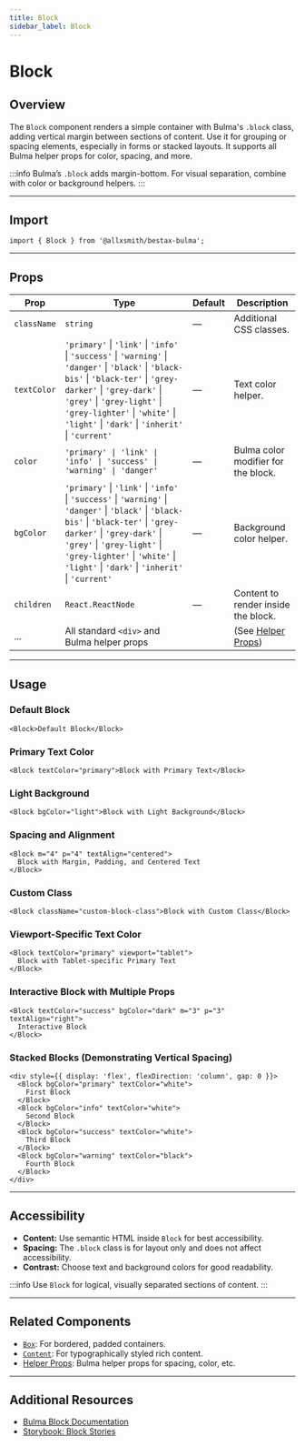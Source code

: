 ```yaml
---
title: Block
sidebar_label: Block
---
```


# Block

## Overview

The `Block` component renders a simple container with Bulma's `.block` class, adding vertical margin between sections of content. Use it for grouping or spacing elements, especially in forms or stacked layouts. It supports all Bulma helper props for color, spacing, and more.

:::info
Bulma’s `.block` adds margin-bottom. For visual separation, combine with color or background helpers.
:::

---

## Import

```tsx
import { Block } from '@allxsmith/bestax-bulma';
```

---

## Props

| Prop        | Type                                                                                                                                                                                                                                                                                     | Default | Description                                      |
| ----------- | ---------------------------------------------------------------------------------------------------------------------------------------------------------------------------------------------------------------------------------------------------------------------------------------- | ------- | ------------------------------------------------ |
| `className` | `string`                                                                                                                                                                                                                                                                                 | —       | Additional CSS classes.                          |
| `textColor` | `'primary'` \| `'link'` \| `'info'` \| `'success'` \| `'warning'` \| `'danger'` \| `'black'` \| `'black-bis'` \| `'black-ter'` \| `'grey-darker'` \| `'grey-dark'` \| `'grey'` \| `'grey-light'` \| `'grey-lighter'` \| `'white'` \| `'light'` \| `'dark'` \| `'inherit'` \| `'current'` | —       | Text color helper.                               |
| `color`     | `'primary' \| 'link' \| 'info' \| 'success' \| 'warning' \| 'danger'`                                                                                                                                                                                                                    | —       | Bulma color modifier for the block.              |
| `bgColor`   | `'primary'` \| `'link'` \| `'info'` \| `'success'` \| `'warning'` \| `'danger'` \| `'black'` \| `'black-bis'` \| `'black-ter'` \| `'grey-darker'` \| `'grey-dark'` \| `'grey'` \| `'grey-light'` \| `'grey-lighter'` \| `'white'` \| `'light'` \| `'dark'` \| `'inherit'` \| `'current'` | —       | Background color helper.                         |
| `children`  | `React.ReactNode`                                                                                                                                                                                                                                                                        | —       | Content to render inside the block.              |
| ...         | All standard `<div>` and Bulma helper props                                                                                                                                                                                                                                              |         | (See [Helper Props](../helpers/usebulmaclasses)) |

---

## Usage

### Default Block

```tsx
<Block>Default Block</Block>
```

### Primary Text Color

```tsx
<Block textColor="primary">Block with Primary Text</Block>
```

### Light Background

```tsx
<Block bgColor="light">Block with Light Background</Block>
```

### Spacing and Alignment

```tsx
<Block m="4" p="4" textAlign="centered">
  Block with Margin, Padding, and Centered Text
</Block>
```

### Custom Class

```tsx
<Block className="custom-block-class">Block with Custom Class</Block>
```

### Viewport-Specific Text Color

```tsx
<Block textColor="primary" viewport="tablet">
  Block with Tablet-specific Primary Text
</Block>
```

### Interactive Block with Multiple Props

```tsx
<Block textColor="success" bgColor="dark" m="3" p="3" textAlign="right">
  Interactive Block
</Block>
```

### Stacked Blocks (Demonstrating Vertical Spacing)

```tsx
<div style={{ display: 'flex', flexDirection: 'column', gap: 0 }}>
  <Block bgColor="primary" textColor="white">
    First Block
  </Block>
  <Block bgColor="info" textColor="white">
    Second Block
  </Block>
  <Block bgColor="success" textColor="white">
    Third Block
  </Block>
  <Block bgColor="warning" textColor="black">
    Fourth Block
  </Block>
</div>
```

---

## Accessibility

- **Content:** Use semantic HTML inside `Block` for best accessibility.
- **Spacing:** The `.block` class is for layout only and does not affect accessibility.
- **Contrast:** Choose text and background colors for good readability.

:::info
Use `Block` for logical, visually separated sections of content.
:::

---

## Related Components

- [`Box`](./box.md): For bordered, padded containers.
- [`Content`](./content.md): For typographically styled rich content.
- [Helper Props](../helpers/usebulmaclasses.md): Bulma helper props for spacing, color, etc.

---

## Additional Resources

- [Bulma Block Documentation](https://bulma.io/documentation/elements/block/)
- [Storybook: Block Stories](https://bestax.cc/storybook/?path=/story/elements-block--default)
